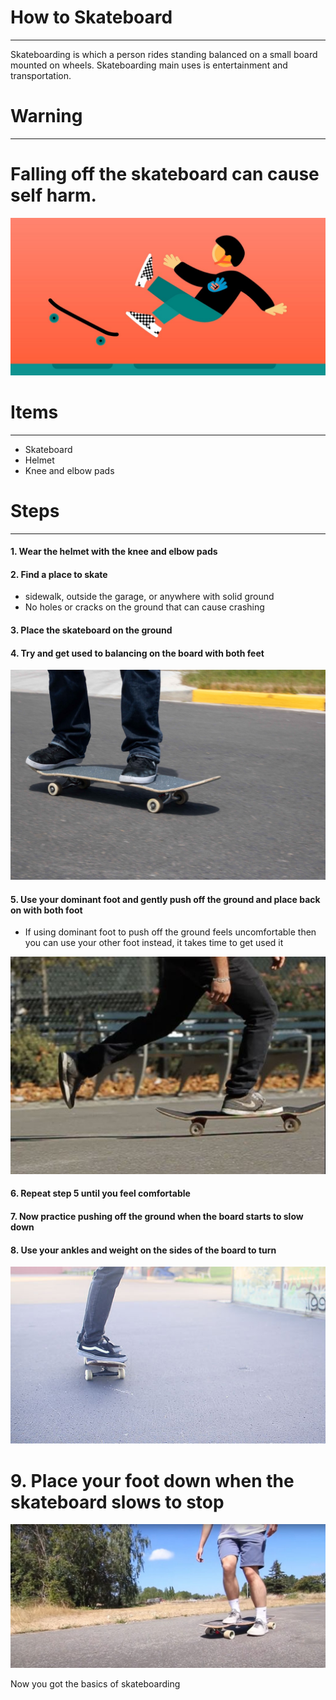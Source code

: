 # How to Skateboard
---

Skateboarding is which a person rides standing balanced on a small board mounted on wheels. Skateboarding main uses is entertainment and transportation. 

# Warning
---

 # Falling off the skateboard can cause self harm.
![fall](fallingoff.jpeg)
 
# Items
-----
- Skateboard
- Helmet
- Knee and elbow pads 

# Steps
---
#### 1. Wear the helmet with the knee and elbow pads

#### 2. Find a place to skate
- sidewalk, outside the garage, or anywhere with solid ground
- No holes or cracks on the ground that can cause crashing

#### 3. Place the skateboard on the ground

#### 4. Try and get used to balancing on the board with both feet
![stance](stance.jpg)

#### 5. Use your dominant foot and gently push off the ground and place back on with both foot
- If using dominant foot to push off the ground feels uncomfortable then you can use your other foot instead, it takes time to get used it

![push](pushing.jpg)

#### 6. Repeat step 5 until you feel comfortable 

#### 7. Now practice pushing off the ground when the board starts to slow down

#### 8. Use your ankles and weight on the sides of the board to turn 
![turning](Turn-on-a-Skateboard.jpg)

# 9. Place your foot down when the skateboard slows to stop
![brake](brake.jpg)


Now you got the basics of skateboarding
